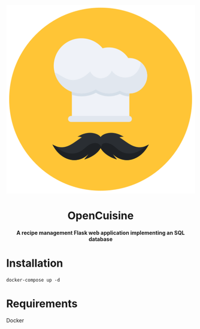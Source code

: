 <p align="center">
  <img src="https://github.com/alexmichaelkeith/OpenCuisine/blob/main/OpenCuisine.svg">
</p>

<h1 align="center">         
OpenCuisine
</h1>

<h4 align="center">
A recipe management Flask web application implementing an SQL database
</h4>


# Installation


```shell
docker-compose up -d
```
# Requirements
Docker
